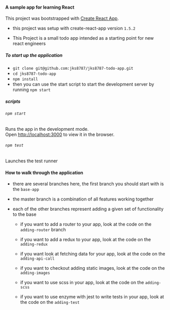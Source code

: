 #### A sample app for learning React
This project was bootstrapped with [Create React App](https://github.com/facebookincubator/create-react-app).
* this project was setup with create-react-app version `1.5.2`

* This Project is a small todo app intended as a starting point for new react engineers

##### To start up the application

* `git clone git@github.com:jks8787/jks8787-todo-app.git`
* `cd jks8787-todo-app`
* `npm install`
* then you can use the start script to start the development server by running `npm start`

##### scripts
###### `npm start`

Runs the app in the development mode.<br>
Open [http://localhost:3000](http://localhost:3000) to view it in the browser.

###### `npm test`

Launches the test runner

#### How to walk through the application
* there are several branches here, the first branch you should start with is the `base-app`
* the master branch is a combination of all features working together

* each of the other branches represent adding a given set of functionality to the base

  * if you want to add a router to your app, look at the code on the `adding-router` branch

  * if you want to add a redux to your app, look at the code on the `adding-redux`

  * if you want look at fetching data for your app, look at the code on the `adding-api-call`

  * if you want to checkout adding static images, look at the code on the `adding-images`

  * if you want to use scss in your app, look at the code on the `adding-scss`

  * if you want to use enzyme with jest to write tests in your app, look at the code on the `adding-test`
